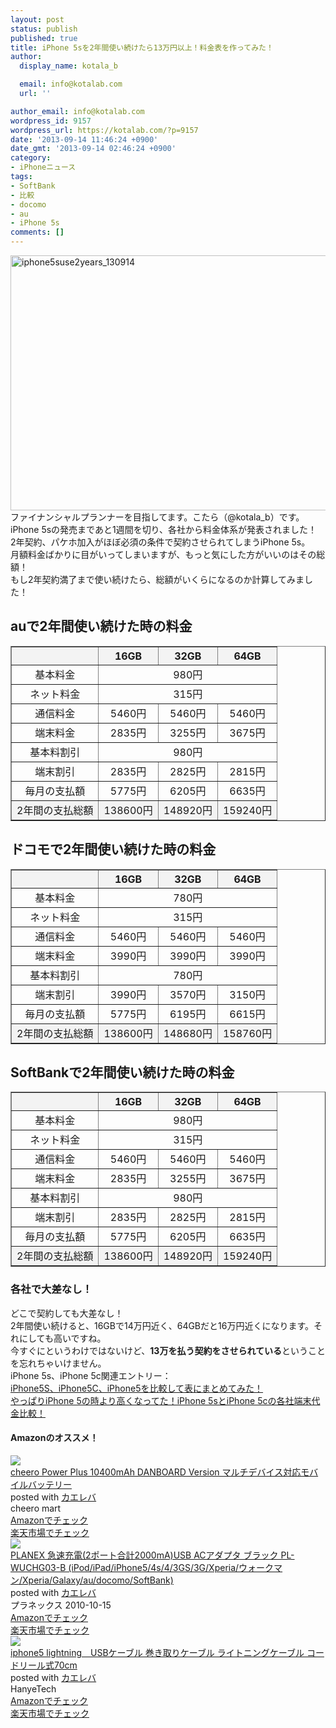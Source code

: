 ```yaml
---
layout: post
status: publish
published: true
title: iPhone 5sを2年間使い続けたら13万円以上！料金表を作ってみた！
author:
  display_name: kotala_b

  email: info@kotalab.com
  url: ''

author_email: info@kotalab.com
wordpress_id: 9157
wordpress_url: https://kotalab.com/?p=9157
date: '2013-09-14 11:46:24 +0900'
date_gmt: '2013-09-14 02:46:24 +0900'
category:
- iPhoneニュース
tags:
- SoftBank
- 比較
- docomo
- au
- iPhone 5s
comments: []
---
```

<p><img src="https://kotalab.com/wp-content/uploads/iphone5suse2years_130914-546x408.jpg" alt="iphone5suse2years_130914" width="546" height="408" class="alignnone size-large wp-image-9175" /><br />
ファイナンシャルプランナーを目指してます。こたら（@kotala_b）です。<br />
iPhone 5sの発売まであと1週間を切り、各社から料金体系が発表されました！<br />
2年契約、パケホ加入がほぼ必須の条件で契約させられてしまうiPhone 5s。<br />
月額料金ばかりに目がいってしまいますが、もっと気にした方がいいのはその総額！<br />
もし2年契約満了まで使い続けたら、総額がいくらになるのか計算してみました！<br />
<!--more--></p>
<h2>auで2年間使い続けた時の料金</h2>
<table border="1" width="100%" align="center">
<tbody>
<tr bgcolor="#f3f3f3" align="center">
<th></th>
<th>16GB</th>
<th>32GB</th>
<th>64GB</th>
</tr>
<tr align="center">
<td>基本料金</td>
<td colspan="3">980円</td>
</tr>
<tr align="center">
<td>ネット料金</td>
<td colspan="3">315円</td>
</tr>
<tr align="center">
<td>通信料金</td>
<td>5460円</td>
<td>5460円</td>
<td>5460円</td>
</tr>
<tr align="center">
<td>端末料金</td>
<td>2835円</td>
<td>3255円</td>
<td>3675円</td>
</tr>
<tr align="center">
<td>基本料割引</td>
<td colspan="3">980円</td>
</tr>
<tr align="center">
<td>端末割引</td>
<td>2835円</td>
<td>2825円</td>
<td>2815円</td>
</tr>
<tr align="center">
<td>毎月の支払額</td>
<td>5775円</td>
<td>6205円</td>
<td>6635円</td>
</tr>
<tr align="center" bgcolor="#f3f3f3">
<td>2年間の支払総額</td>
<td>138600円</td>
<td>148920円</td>
<td>159240円</td>
</tr>
</tbody>
</table>
<h2>ドコモで2年間使い続けた時の料金</h2>
<table border="1" width="100%" align="center">
<tbody>
<tr bgcolor="#f3f3f3" align="center">
<th></th>
<th>16GB</th>
<th>32GB</th>
<th>64GB</th>
</tr>
<tr align="center">
<td>基本料金</td>
<td colspan="3">780円</td>
</tr>
<tr align="center">
<td>ネット料金</td>
<td colspan="3">315円</td>
</tr>
<tr align="center">
<td>通信料金</td>
<td>5460円</td>
<td>5460円</td>
<td>5460円</td>
</tr>
<tr align="center">
<td>端末料金</td>
<td>3990円</td>
<td>3990円</td>
<td>3990円</td>
</tr>
<tr align="center">
<td>基本料割引</td>
<td colspan="3">780円</td>
</tr>
<tr align="center">
<td>端末割引</td>
<td>3990円</td>
<td>3570円</td>
<td>3150円</td>
</tr>
<tr align="center">
<td>毎月の支払額</td>
<td>5775円</td>
<td>6195円</td>
<td>6615円</td>
</tr>
<tr align="center" bgcolor="#f3f3f3">
<td>2年間の支払総額</td>
<td>138600円</td>
<td>148680円</td>
<td>158760円</td>
</tr>
</tbody>
</table>
<h2>SoftBankで2年間使い続けた時の料金</h2>
<table border="1" width="100%" align="center">
<tbody>
<tr bgcolor="#f3f3f3" align="center">
<th></th>
<th>16GB</th>
<th>32GB</th>
<th>64GB</th>
</tr>
<tr align="center">
<td>基本料金</td>
<td colspan="3">980円</td>
</tr>
<tr align="center">
<td>ネット料金</td>
<td colspan="3">315円</td>
</tr>
<tr align="center">
<td>通信料金</td>
<td>5460円</td>
<td>5460円</td>
<td>5460円</td>
</tr>
<tr align="center">
<td>端末料金</td>
<td>2835円</td>
<td>3255円</td>
<td>3675円</td>
</tr>
<tr align="center">
<td>基本料割引</td>
<td colspan="3">980円</td>
</tr>
<tr align="center">
<td>端末割引</td>
<td>2835円</td>
<td>2825円</td>
<td>2815円</td>
</tr>
<tr align="center">
<td>毎月の支払額</td>
<td>5775円</td>
<td>6205円</td>
<td>6635円</td>
</tr>
<tr align="center" bgcolor="#f3f3f3">
<td>2年間の支払総額</td>
<td>138600円</td>
<td>148920円</td>
<td>159240円</td>
</tr>
</tbody>
</table>
<h3>各社で大差なし！</h3>
<p>どこで契約しても大差なし！<br />
2年間使い続けると、16GBで14万円近く、64GBだと16万円近くになります。それにしても高いですね。<br />
今すぐにというわけではないけど、<strong>13万を払う契約をさせられている</strong>ということを忘れちゃいけません。<br />
iPhone 5s、iPhone 5c関連エントリー：<br />
<a href="https://kotalab.com/iphone5s-iphone5c-iphone5-compare" target="_blank">iPhone5S、iPhone5C、iPhone5を比較して表にまとめてみた！</a><br />
<a href="https://kotalab.com/iphone-5s-compare" target="_blank">やっぱりiPhone 5の時より高くなってた！iPhone 5sとiPhone 5cの各社端末代金比較！</a></p>
<h4 class="aam">Amazonのオススメ！</h4>
<div class="kaerebalink-box">
<div class="kaerebalink-image"><a href="https://www.amazon.co.jp/exec/obidos/ASIN/B00CY6P968/same-22/ref=nosim/" rel="nofollow" target="_blank"><img src="https://images-fe.ssl-images-amazon.com/images/I/31KsxIFmn0L._SL160_.jpg" style="border: none;" /></a></div>
<div class="kaerebalink-info">
<div class="kaerebalink-name"><a href="https://www.amazon.co.jp/exec/obidos/ASIN/B00CY6P968/same-22/ref=nosim/" rel="nofollow" target="_blank">cheero Power Plus 10400mAh DANBOARD Version マルチデバイス対応モバイルバッテリー</a>
<div class="kaerebalink-powered-date">posted with <a href="https://kaereba.com" rel="nofollow" target="_blank">カエレバ</a></div>
</div>
<div class="kaerebalink-detail"> cheero mart     </div>
<div class="kaerebalink-link1">
<div class="shoplinkamazon"><a href="https://www.amazon.co.jp/gp/search?keywords=cheero%20Power%20Plus%2010400mAh%20DANBOARD%20Version&__mk_ja_JP=%83J%83%5E%83J%83i&tag=same-22" rel="nofollow" target="_blank" title="アマゾン" >Amazonでチェック</a></div>
<div class="shoplinkrakuten"><a href="http://c.af.moshimo.com/af/c/click?a_id=374939&p_id=54&pc_id=54&pl_id=616&s_v=b5Rz2P0601xu&url=http%3A%2F%2Fsearch.rakuten.co.jp%2Fsearch%2Fmall%2Fcheero%2520Power%2520Plus%252010400mAh%2520DANBOARD%2520Version%2F-%2Ff.1-p.1-s.1-sf.0-st.A-v.2%3Fx%3D0" rel="nofollow" target="_blank" title="楽天市場" >楽天市場でチェック</a></div>
</div>
</div>
<div class="booklink-footer"></div>
</div>
<div class="kaerebalink-box">
<div class="kaerebalink-image"><a href="https://www.amazon.co.jp/exec/obidos/ASIN/B0043BX040/same-22/ref=nosim/" rel="nofollow" target="_blank"><img src="https://images-fe.ssl-images-amazon.com/images/I/316MSGmwC7L._SL160_.jpg" style="border: none;" /></a></div>
<div class="kaerebalink-info">
<div class="kaerebalink-name"><a href="https://www.amazon.co.jp/exec/obidos/ASIN/B0043BX040/same-22/ref=nosim/" rel="nofollow" target="_blank">PLANEX 急速充電(2ポート合計2000mA)USB ACアダプタ ブラック PL-WUCHG03-B (iPod/iPad/iPhone5/4s/4/3GS/3G/Xperia/ウォークマン/Xperia/Galaxy/au/docomo/SoftBank)</a>
<div class="kaerebalink-powered-date">posted with <a href="https://kaereba.com" rel="nofollow" target="_blank">カエレバ</a></div>
</div>
<div class="kaerebalink-detail"> プラネックス 2010-10-15    </div>
<div class="kaerebalink-link1">
<div class="shoplinkamazon"><a href="https://www.amazon.co.jp/gp/search?keywords=G%2F3GS%2F4&__mk_ja_JP=%83J%83%5E%83J%83i&tag=same-22" rel="nofollow" target="_blank" title="アマゾン" >Amazonでチェック</a></div>
<div class="shoplinkrakuten"><a href="http://c.af.moshimo.com/af/c/click?a_id=374939&p_id=54&pc_id=54&pl_id=616&s_v=b5Rz2P0601xu&url=http%3A%2F%2Fsearch.rakuten.co.jp%2Fsearch%2Fmall%2FG%252F3GS%252F4%2F-%2Ff.1-p.1-s.1-sf.0-st.A-v.2%3Fx%3D0" rel="nofollow" target="_blank" title="楽天市場" >楽天市場でチェック</a></div>
</div>
</div>
<div class="booklink-footer"></div>
</div>
<div class="kaerebalink-box">
<div class="kaerebalink-image"><a href="https://www.amazon.co.jp/exec/obidos/ASIN/B00AJFB51E/same-22/ref=nosim/" rel="nofollow" target="_blank"><img src="https://images-fe.ssl-images-amazon.com/images/I/51l6YjrxJQL._SL160_.jpg" style="border: none;" /></a></div>
<div class="kaerebalink-info">
<div class="kaerebalink-name"><a href="https://www.amazon.co.jp/exec/obidos/ASIN/B00AJFB51E/same-22/ref=nosim/" rel="nofollow" target="_blank">iphone5 lightning　USBケーブル 巻き取りケーブル ライトニングケーブル コードリール式70cm</a>
<div class="kaerebalink-powered-date">posted with <a href="https://kaereba.com" rel="nofollow" target="_blank">カエレバ</a></div>
</div>
<div class="kaerebalink-detail"> HanyeTech     </div>
<div class="kaerebalink-link1">
<div class="shoplinkamazon"><a href="https://www.amazon.co.jp/gp/search?keywords=iphone5%20lightning%20USB%83P%81%5B%83u%83%8B%20%8A%AA%82%AB%8E%E6%82%E8%83P%81%5B%83u%83%8B%20%83%89%83C%83g%83j%83%93%83O&__mk_ja_JP=%83J%83%5E%83J%83i&tag=same-22" rel="nofollow" target="_blank" title="アマゾン" >Amazonでチェック</a></div>
<div class="shoplinkrakuten"><a href="http://c.af.moshimo.com/af/c/click?a_id=374939&p_id=54&pc_id=54&pl_id=616&s_v=b5Rz2P0601xu&url=http%3A%2F%2Fsearch.rakuten.co.jp%2Fsearch%2Fmall%2Fiphone5%2520lightning%2520USB%25E3%2582%25B1%25E3%2583%25BC%25E3%2583%2596%25E3%2583%25AB%2520%25E5%25B7%25BB%25E3%2581%258D%25E5%258F%2596%25E3%2582%258A%25E3%2582%25B1%25E3%2583%25BC%25E3%2583%2596%25E3%2583%25AB%2520%25E3%2583%25A9%25E3%2582%25A4%25E3%2583%2588%25E3%2583%258B%25E3%2583%25B3%25E3%2582%25B0%2F-%2Ff.1-p.1-s.1-sf.0-st.A-v.2%3Fx%3D0" rel="nofollow" target="_blank" title="楽天市場" >楽天市場でチェック</a></div>
</div>
</div>
<div class="booklink-footer"></div>
</div>
